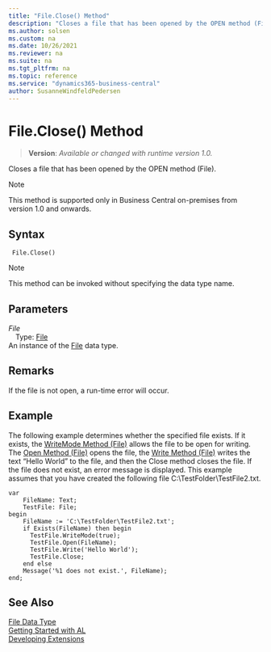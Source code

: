 ```yaml
---
title: "File.Close() Method"
description: "Closes a file that has been opened by the OPEN method (File)."
ms.author: solsen
ms.custom: na
ms.date: 10/26/2021
ms.reviewer: na
ms.suite: na
ms.tgt_pltfrm: na
ms.topic: reference
ms.service: "dynamics365-business-central"
author: SusanneWindfeldPedersen
---
```

[//]: # (START>DO_NOT_EDIT)
[//]: # (IMPORTANT:Do not edit any of the content between here and the END>DO_NOT_EDIT.)
[//]: # (Any modifications should be made in the .xml files in the ModernDev repo.)
# File.Close() Method
> **Version**: _Available or changed with runtime version 1.0._

Closes a file that has been opened by the OPEN method (File).

> [!NOTE]
> This method is supported only in Business Central on-premises from version 1.0 and onwards.

## Syntax
```AL
 File.Close()
```
> [!NOTE]
> This method can be invoked without specifying the data type name.

## Parameters
*File*  
&emsp;Type: [File](file-data-type.md)  
An instance of the [File](file-data-type.md) data type.  


[//]: # (IMPORTANT: END>DO_NOT_EDIT)

## Remarks  
 If the file is not open, a run-time error will occur.  
  
## Example

The following example determines whether the specified file exists. If it exists, the [WriteMode Method \(File\)](file-writemode-method.md) allows the file to be open for writing. The [Open Method \(File\)](file-open-method.md) opens the file, the [Write Method \(File\)](file-writemode-method.md) writes the text “Hello World” to the file, and then the Close method closes the file. If the file does not exist, an error message is displayed. This example assumes that you have created the following file C:\\TestFolder\\TestFile2.txt.  

```al
var
    FileName: Text;
    TestFile: File;
begin
    FileName := 'C:\TestFolder\TestFile2.txt';  
    if Exists(FileName) then begin  
      TestFile.WriteMode(true);  
      TestFile.Open(FileName);  
      TestFile.Write('Hello World');  
      TestFile.Close;  
    end else  
    Message('%1 does not exist.', FileName);  
end;
```

## See Also

[File Data Type](file-data-type.md)  
[Getting Started with AL](../../devenv-get-started.md)  
[Developing Extensions](../../devenv-dev-overview.md)